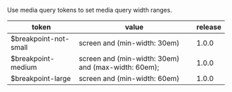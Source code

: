 Use media query tokens to set media query width ranges.

<table>
    <thead>
        <tr>
            <th>token</th>
            <th>value</th>
            <th>release</th>
        </tr>
    </thead>
    <tbody>
        <tr>
            <td>$breakpoint-not-small</td>
            <td> screen and (min-width: 30em)</td>
            <td>1.0.0</td>
        </tr>
        <tr>
            <td>$breakpoint-medium</td>
            <td>screen and (min-width: 30em) and (max-width: 60em);</td>
            <td>1.0.0</td>
        </tr>
        <tr>
            <td>$breakpoint-large</td>
            <td>screen and (min-width: 60em)</td>
            <td>1.0.0</td>
        </tr>
    </tbody>
</table>